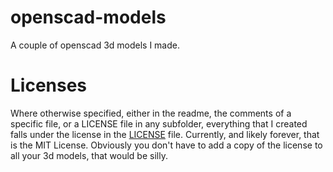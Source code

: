 # openscad-models

A couple of openscad 3d models I made.


# Licenses

Where otherwise specified, either in the readme, the comments of a specific file, or a LICENSE file in any subfolder, everything that I created falls under the license in the [LICENSE](./LICENSE) file. Currently, and likely forever, that is the MIT License. Obviously you don't have to add a copy of the license to all your 3d models, that would be silly.

